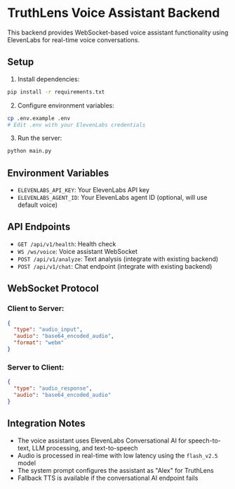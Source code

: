 # TruthLens Voice Assistant Backend

This backend provides WebSocket-based voice assistant functionality using ElevenLabs for real-time voice conversations.

## Setup

1. Install dependencies:
```bash
pip install -r requirements.txt
```

2. Configure environment variables:
```bash
cp .env.example .env
# Edit .env with your ElevenLabs credentials
```

3. Run the server:
```bash
python main.py
```

## Environment Variables

- `ELEVENLABS_API_KEY`: Your ElevenLabs API key
- `ELEVENLABS_AGENT_ID`: Your ElevenLabs agent ID (optional, will use default voice)

## API Endpoints

- `GET /api/v1/health`: Health check
- `WS /ws/voice`: Voice assistant WebSocket
- `POST /api/v1/analyze`: Text analysis (integrate with existing backend)
- `POST /api/v1/chat`: Chat endpoint (integrate with existing backend)

## WebSocket Protocol

### Client to Server:
```json
{
  "type": "audio_input",
  "audio": "base64_encoded_audio",
  "format": "webm"
}
```

### Server to Client:
```json
{
  "type": "audio_response",
  "audio": "base64_encoded_audio"
}
```

## Integration Notes

- The voice assistant uses ElevenLabs Conversational AI for speech-to-text, LLM processing, and text-to-speech
- Audio is processed in real-time with low latency using the `flash_v2.5` model
- The system prompt configures the assistant as "Alex" for TruthLens
- Fallback TTS is available if the conversational AI endpoint fails